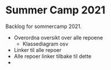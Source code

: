 # Summer Camp 2021

Backlog for sommercamp 2021.

- Overordna oversikt over alle repoene
  - Klassediagram osv
- Linker til alle repoer 
- Alle repoer linker tilbake til dette
- 
